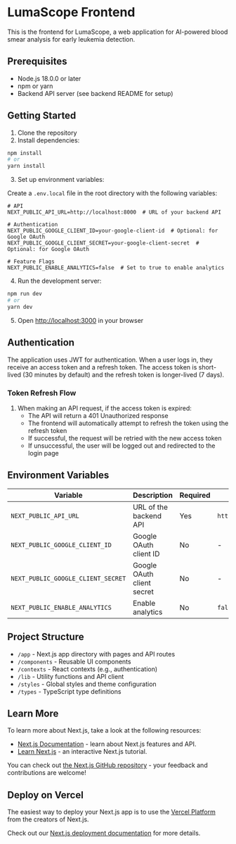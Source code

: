 # LumaScope Frontend

This is the frontend for LumaScope, a web application for AI-powered blood smear analysis for early leukemia detection.

## Prerequisites

- Node.js 18.0.0 or later
- npm or yarn
- Backend API server (see backend README for setup)

## Getting Started

1. Clone the repository
2. Install dependencies:

```bash
npm install
# or
yarn install
```

3. Set up environment variables:

Create a `.env.local` file in the root directory with the following variables:

```env
# API
NEXT_PUBLIC_API_URL=http://localhost:8000  # URL of your backend API

# Authentication
NEXT_PUBLIC_GOOGLE_CLIENT_ID=your-google-client-id  # Optional: for Google OAuth
NEXT_PUBLIC_GOOGLE_CLIENT_SECRET=your-google-client-secret  # Optional: for Google OAuth

# Feature Flags
NEXT_PUBLIC_ENABLE_ANALYTICS=false  # Set to true to enable analytics
```

4. Run the development server:

```bash
npm run dev
# or
yarn dev
```

5. Open [http://localhost:3000](http://localhost:3000) in your browser

## Authentication

The application uses JWT for authentication. When a user logs in, they receive an access token and a refresh token. The access token is short-lived (30 minutes by default) and the refresh token is longer-lived (7 days).

### Token Refresh Flow

1. When making an API request, if the access token is expired:
   - The API will return a 401 Unauthorized response
   - The frontend will automatically attempt to refresh the token using the refresh token
   - If successful, the request will be retried with the new access token
   - If unsuccessful, the user will be logged out and redirected to the login page

## Environment Variables

| Variable | Description | Required | Default |
|----------|-------------|----------|---------|
| `NEXT_PUBLIC_API_URL` | URL of the backend API | Yes | `http://localhost:8000` |
| `NEXT_PUBLIC_GOOGLE_CLIENT_ID` | Google OAuth client ID | No | - |
| `NEXT_PUBLIC_GOOGLE_CLIENT_SECRET` | Google OAuth client secret | No | - |
| `NEXT_PUBLIC_ENABLE_ANALYTICS` | Enable analytics | No | `false` |

## Project Structure

- `/app` - Next.js app directory with pages and API routes
- `/components` - Reusable UI components
- `/contexts` - React contexts (e.g., authentication)
- `/lib` - Utility functions and API client
- `/styles` - Global styles and theme configuration
- `/types` - TypeScript type definitions

## Learn More

To learn more about Next.js, take a look at the following resources:

- [Next.js Documentation](https://nextjs.org/docs) - learn about Next.js features and API.
- [Learn Next.js](https://nextjs.org/learn) - an interactive Next.js tutorial.

You can check out [the Next.js GitHub repository](https://github.com/vercel/next.js) - your feedback and contributions are welcome!

## Deploy on Vercel

The easiest way to deploy your Next.js app is to use the [Vercel Platform](https://vercel.com/new?utm_medium=default-template&filter=next.js&utm_source=create-next-app&utm_campaign=create-next-app-readme) from the creators of Next.js.

Check out our [Next.js deployment documentation](https://nextjs.org/docs/app/building-your-application/deploying) for more details.
